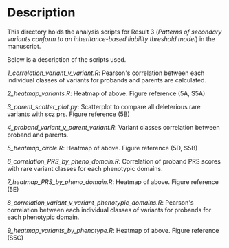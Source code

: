 # Description
This directory holds the analysis scripts for Result 3 (*Patterns of secondary variants conform to an inheritance-based liability threshold model*) in the manuscript. 

Below is a description of the scripts used.

*1_correlation_variant_v_variant.R*: Pearson's correlation between each individual classes of variants for probands and parents are calculated.

*2_heatmap_variants.R*: Heatmap of above. Figure reference (5A, S5A)

*3_parent_scatter_plot.py*: Scatterplot to compare all deleterious rare variants with scz prs. Figure reference (5B)

*4_proband_variant_v_parent_variant.R*: Variant classes correlation between proband and parents. 

*5_heatmap_circle.R*: Heatmap of above. Figure reference (5D, S5B)

*6_correlation_PRS_by_pheno_domain.R*: Correlation of proband PRS scores with rare variant classes for each phenotypic domains.

*7_heatmap_PRS_by_pheno_domain.R*: Heatmap of above. Figure reference (5E)

*8_correlation_variant_v_variant_phenotypic_domains.R*: Pearson's correlation between each individual classes of variants for probands for each phenotypic domain.

*9_heatmap_variants_by_phenotype.R*: Heatmap of above. Figure reference (S5C)
